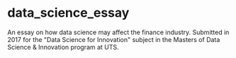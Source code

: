# data_science_essay
An essay on how data science may affect the finance industry.
Submitted in 2017 for the "Data Science for Innovation" subject in the Masters of Data Science & Innovation program at UTS.
